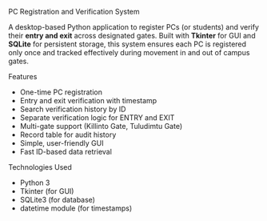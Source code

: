  PC Registration and Verification System

A desktop-based Python application to register PCs (or students) and verify their **entry and exit** across designated gates. Built with **Tkinter** for GUI and **SQLite** for persistent storage, this system ensures each PC is registered only once and tracked effectively during movement in and out of campus gates.

 Features

-  One-time PC registration
-  Entry and exit verification with timestamp
-  Search verification history by ID
-  Separate verification logic for ENTRY and EXIT
-  Multi-gate support (Killinto Gate, Tuludimtu Gate)
-  Record table for audit history
-  Simple, user-friendly GUI
-  Fast ID-based data retrieval


 Technologies Used

- Python 3
- Tkinter (for GUI)
- SQLite3 (for database)
- datetime module (for timestamps)
